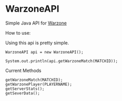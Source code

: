# WarzoneAPI
Simple Java API for [Warzone](https://github.com/Warzone) 



How to use:

Using this api is pretty simple.

```
WarzoneAPI api = new WarzoneAPI();

System.out.println(api.getWarzoneMatch(MATCHID)); 
```

Current Methods

```
getWarzoneMatch(MATCHID);
getWarzonePlayer(PLAYERNAME);
getServerStats();
getSeverData();
```
